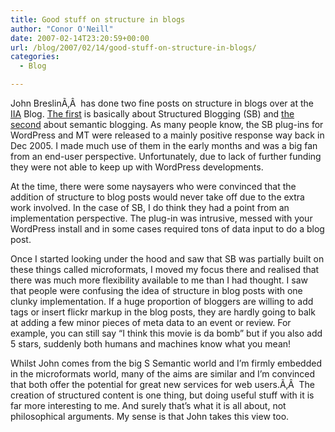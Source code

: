 ```yaml
---
title: Good stuff on structure in blogs
author: "Conor O'Neill"
date: 2007-02-14T23:20:59+00:00
url: /blog/2007/02/14/good-stuff-on-structure-in-blogs/
categories:
  - Blog

---
```

John BreslinÃ‚Â  has done two fine posts on structure in blogs over at the [IIA][1] Blog. [The first][2] is basically about Structured Blogging (SB) and [the second][3] about semantic blogging. As many people know, the SB plug-ins for WordPress and MT were released to a mainly positive response way back in Dec 2005. I made much use of them in the early months and was a big fan from an end-user perspective. Unfortunately, due to lack of further funding they were not able to keep up with WordPress developments.

At the time, there were some naysayers who were convinced that the addition of structure to blog posts would never take off due to the extra work involved. In the case of SB, I do think they had a point from an implementation perspective. The plug-in was intrusive, messed with your WordPress install and in some cases required tons of data input to do a blog post.

Once I started looking under the hood and saw that SB was partially built on these things called microformats, I moved my focus there and realised that there was much more flexibility available to me than I had thought. I saw that people were confusing the idea of structure in blog posts with one clunky implementation. If a huge proportion of bloggers are willing to add tags or insert flickr markup in the blog posts, they are hardly going to balk at adding a few minor pieces of meta data to an event or review. For example, you can still say &#8220;I think this movie is da bomb&#8221; but if you also add 5 stars, suddenly both humans and machines know what you mean!

Whilst John comes from the big S Semantic world and I&#8217;m firmly embedded in the microformats world, many of the aims are similar and I&#8217;m convinced that both offer the potential for great new services for web users.Ã‚Â  The creation of structured content is one thing, but doing useful stuff with it is far more interesting to me. And surely that&#8217;s what it is all about, not philosophical arguments. My sense is that John takes this view too.

 [1]: http://blog.iia.ie/
 [2]: http://blog.iia.ie/2007/adding-structure-to-blog-posts/
 [3]: http://blog.iia.ie/2007/semantic-blogging/